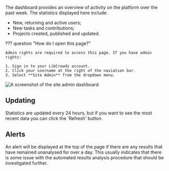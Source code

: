 The dashboard provides an overview of activity on the platform over the
past week. The statistics displayed here include:

- New, returning and active users;
- New tasks and contributions;
- Projects created, published and updated.

??? question "How do I open this page?"

    Admin rights are required to access this page. If you have admin rights:

    1. Sign in to your LibCrowds account.
    2. Click your username at the right of the naviation bar.
    3. Select **Site Admin** from the dropdown menu.

![A screenshot of the site admin dashboard](/assets/img/admin-site-dashboard.png?raw=true)

## Updating

Statistics are updated every 24 hours, but if you want to see the most recent
data you can click the 'Refresh' button.

## Alerts

An alert will be displayed at the top of the page if there are any results
that have remained unanalysed for over a day. This usually indicates that
there is some issue with the automated results analysis procedure that should
be investigated further.
